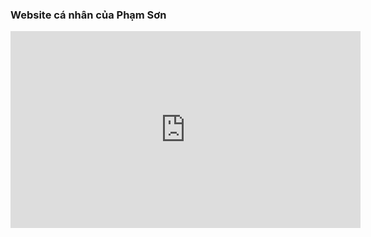 ### Website cá nhân của Phạm Sơn

<iframe width="560" height="315" src="https://www.youtube.com/embed/tVp8A_tCSUU?si=Yf_I6A8yaIlSj8Ra" title="YouTube video player" frameborder="0" allow="accelerometer; autoplay; clipboard-write; encrypted-media; gyroscope; picture-in-picture; web-share" allowfullscreen></iframe>
